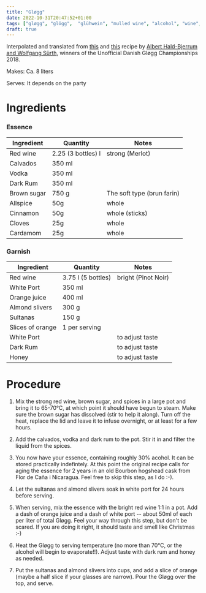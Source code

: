 ```yaml
---
title: "Gløgg"
date: 2022-10-31T20:47:52+01:00
tags: ["gløgg", "glögg",  "glühwein", "mulled wine", "alcohol", "wine", "christmas", "winter",  "recipe"]
draft: true
---
```


Interpolated and translated from [this](https://www.dr.dk/mad/opskrift/glogg-med-rom-vodka-og-calvados) and [this](https://www.dr.dk/mad/opskrift/danmarks-bedste-glogg-2018) recipe by [Albert Hald-Bjerrum and Wolfgang Sürth](https://www.noorbohandelen.dk/), winners of the Unofficial Danish Gløgg Championships 2018.

Makes: Ca. 8 liters

Serves: It depends on the party

# Ingredients


### Essence

| Ingredient  | Quantity           | Notes                      |
| ----------- | ------------------ | -------------------------- |
| Red wine    | 2.25 (3 bottles) l | strong (Merlot)            |
| Calvados    | 350 ml             |                            |
| Vodka       | 350 ml             |                            |
| Dark Rum    | 350 ml             |                            |
| Brown sugar | 750 g              | The soft type (brun farin) |
| Allspice    | 50g                | whole                      |
| Cinnamon    | 50g                | whole (sticks)             |
| Cloves      | 25g                | whole                      |
| Cardamom    | 25g                | whole                      |


### Garnish

| Ingredient       | Quantity           | Notes               |
| ---------------- | ------------------ | ------------------- |
| Red wine         | 3.75 l (5 bottles) | bright (Pinot Noir) |
| White Port       | 350 ml             |                     |
| Orange juice     | 400 ml             |                     |
| Almond slivers   | 300 g              |                     |
| Sultanas         | 150 g              |                     |
| Slices of orange | 1 per serving      |                     |
| White Port       |                    | to adjust taste     |
| Dark Rum         |                    | to adjust taste     |
| Honey            |                    | to adjust taste     |


# Procedure

1. Mix the strong red wine, brown sugar, and spices in a large pot and bring it to 65-70&deg;C, at which point it should have begun to steam. Make sure the brown sugar has dissolved (stir to help it along). Turn off the heat, replace the lid and leave it to infuse overnight, or at least for a few hours.

2. Add the calvados, vodka and dark rum to the pot. Stir it in and filter the liquid from the spices.

3. You now have your essence, containing roughly 30\% acohol. It can be stored practically indefintely. At this point the original recipe calls for aging the essence for 2 years in an old Bourbon hogshead cask from Flor de Caña i Nicaragua.  Feel free to skip this step, as I do :-).

4. Let the sultanas and almond slivers soak in white port for 24 hours before serving.

5. When serving, mix the essence with the bright red wine 1:1 in a pot. Add a dash of orange juice and a dash of white port -- about 50ml of each per liter of total Gløgg. Feel your way through this step, but don't be scared. If you are doing it right, it should taste and smell like Christmas :-)

6. Heat the Gløgg to serving temperature (no more than 70&deg;C, or the alcohol will begin to evaporate!!). Adjust taste with dark rum and honey as needed.

7. Put the sultanas and almond slivers into cups, and add a slice of orange (maybe a half slice if your glasses are narrow). Pour the Gløgg over the top, and serve.


